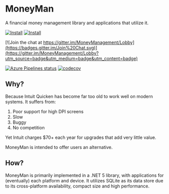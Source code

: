 # MoneyMan

A financial money management library and applications that utilize it.

[![Install](https://img.shields.io/badge/prerelease-win--x64-green)](https://moneymanreleases.blob.core.windows.net/releases/prerelease/win-x64/Nerdbank.MoneyMan.Setup.exe)
[![Install](https://img.shields.io/badge/prerelease-win--arm64-green)](https://moneymanreleases.blob.core.windows.net/releases/prerelease/win-arm64/Nerdbank.MoneyMan.Setup.exe)

[![Join the chat at https://gitter.im/MoneyManagement/Lobby](https://badges.gitter.im/Join%20Chat.svg)](https://gitter.im/MoneyManagement/Lobby?utm_source=badge&utm_medium=badge&utm_content=badge)

[![Azure Pipelines status](https://dev.azure.com/andrewarnott/OSS/_apis/build/status/AArnott.MoneyMan?branchName=main)](https://dev.azure.com/andrewarnott/OSS/_build/latest?definitionId=29&branchName=main)
[![codecov](https://codecov.io/gh/aarnott/moneyman/branch/main/graph/badge.svg)](https://codecov.io/gh/aarnott/moneyman)

## Why?

Because Intuit Quicken has become far too old to work well on modern systems. It suffers from:

1. Poor support for high DPI screens
1. Slow
1. Buggy
1. No competition

Yet Intuit charges $70+ each year for upgrades that add very little value.

MoneyMan is intended to offer users an alternative.

## How?

MoneyMan is primarily implemented in a .NET 5 library, with applications for (eventually) each platform and device.
It utilizes SQLite as its data store due to its cross-platform availability, compact size and high performance.
